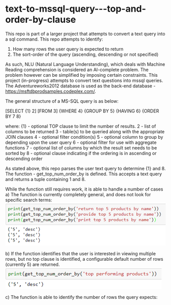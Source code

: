 # text-to-mssql-query---top-and-order-by-clause
This repo is part of a larger project that attempts to convert a text query into a sql command. This repo attempts to identify:
1) How many rows the user query is expected to return
2) The sort-order of the query (ascending, descending or not specified)

As such, NLU (Natural Language Understanding), which deals with Machine Reading comprehension is considered an AI-complete problem. The problem however can be simplified by imposing certain constraints. This project (in-progress) attempts to convert text questions into mssql queries. The Adventureworks2012 database is used as the back-end database - https://msftdbprodsamples.codeplex.com/.

The general structure of a MS-SQL query is as below:

[SELECT {1} 2]
[FROM 3]
{WHERE 4}
{GROUP BY 5}
{HAVING 6}
{ORDER BY 7 8} 

where:
{1} - optional TOP clause to limit the number of results.
2   - list of columns to be returned
3   - table(s) to be queried along with the appropriate JOIN clauses
4   - optional filter condition(s)
5   - optional column to group by depending upon the user query
6   - optional filter for use with aggregate functions
7   - optional list of columns by which the result set needs to be sorted by
8   - optional clause indicating if the ordering is in ascending or descending order

As stated above, this repo parses the user text query to determine {1} and 8.
The function - get_top_num_order_by is defined. This accepts a text query and returns a tuple containing 1 and 8.

While the function still requires work, it is able to handle a number of cases
a) The function is currently completely general, and does not look for specific search terms:
![flexible](images/flexible.png)

b) If the function identifies that the user is interested in viewing multiple rows, but no top clause is identified, a configurable default  number of rows (currently 5) are returned.
![default](images/def_rows_if_no_top_clause.png)

c) The function is able to identify the number of rows the query expects:
